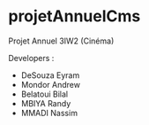 # projetAnnuelCms
Projet Annuel 3IW2 (Cinéma)

Developers :
 - DeSouza Eyram
 - Mondor Andrew
 - Belatoui Bilal
 - MBIYA Randy 
 - MMADI Nassim